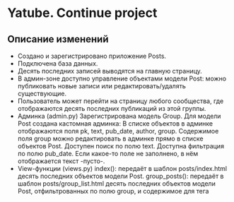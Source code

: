 # Yatube. Continue project  
## Описание изменений
- Создано и зарегистрировано приложение Posts.
- Подключена база данных.
- Десять последних записей выводятся на главную страницу.
- В админ-зоне доступно управление объектами модели Post: можно публиковать новые записи или редактировать/удалять существующие.
- Пользователь может перейти на страницу любого сообщества, где отображаются десять последних публикаций из этой группы.
- Админка (admin.py)
Зарегистрирована модель Group.
Для модели Post создана кастомная админка:
В списке объектов в админке отображаются поля pk, text, pub_date, author, group.
Содержимое поля group можно редактировать в админке прямо в списке объектов Post.
Доступен поиск по полю text.
Доступна фильтрация по полю pub_date.
Если какое-то поле не заполнено, в нём отображается текст -пусто-.
- View-функции (views.py)
index(): передаёт в шаблон posts/index.html десять последних объектов модели Post.
group_posts(): передаёт в шаблон posts/group_list.html десять последних объектов модели Post, отфильтрованных по полю group, и содержимое для тега <title>.
- Адреса (urls.py)
Для приложения Posts установлен namespace='posts'.
Для главной страницы установлен name='index'.
Страница с постами из определённой группы доступна по URL вида group/<slug>/.
Для страницы с постами группы установлен name='group_list'.
- Шаблоны
Файлы шаблонов хранятся на уровне проекта.
Шаблоны разбиты на логические блоки и собираются с помощью тегов include и extend.
К шаблонам подключена статика.
Шаблоны соответствуют дизайну:
web_hw02_community_with_text.zip
В шаблоне index.html ссылка <a href="">все записи группы</a> адресует пользователя на страницу той группы, которой принадлежит пост.
Из view-функций в словаре context передаётся основное содержимое страницы.
Содержимое тега <title> — для разных страниц разное:
для страницы группы: Записи сообщества <имя_группы>;
для главной страницы: Последние обновления на сайте.

## Системные требования
 Python3 

## Установка
- 1.clone project
- 2.install venv
- 3.install requirements
- 4.make migrations
- 5.python3 manage3 runserver

Just open browser and type 127.0.0.1:8000


## Docker

In the future

## License

MIT

**Free Software, Hell Yeah!**


